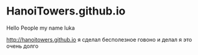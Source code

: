 # HanoiTowers.github.io
Hello People
my name luka

http://hanoitowers.github.io
 я сделал бесполезное говоно и делал я это очень долго 
 
